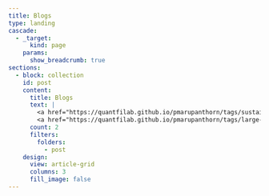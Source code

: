 ```yaml
---
title: Blogs
type: landing
cascade:
  - _target:
      kind: page
    params:
      show_breadcrumb: true
sections:
  - block: collection
    id: post
    content:
      title: Blogs
      text: |
        <a href="https://quantfilab.github.io/pmarupanthorn/tags/sustainable-finance/" style="background-color: #0b3d0b; color: #fff; padding: 2px 4px; border-radius: 3px; text-decoration: none;">#Investment</a>
        <a href="https://quantfilab.github.io/pmarupanthorn/tags/large-language-model/" style="background-color: #0b3d0b; color: #fff; padding: 2px 4px; border-radius: 3px; text-decoration: none;">#Financial Product</a>
      count: 2
      filters:
        folders:
          - post
    design:
      view: article-grid
      columns: 3
      fill_image: false
---
```

